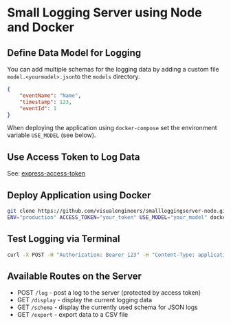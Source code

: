 # Small Logging Server using Node and Docker

## Define Data Model for Logging

You can add multiple schemas for the logging data by adding a custom file `model.<yourmodel>.json`to the `models` directory.

```json
{
    "eventName": "Name",
    "timestamp": 123,
    "eventId": 1
}
```

When deploying the application using `docker-compose` set the environment variable `USE_MODEL` (see below).

## Use Access Token to Log Data

See: [express-access-token](https://www.npmjs.com/package/express-access-token)

## Deploy Application using Docker

```bash
git clone https://github.com/visualengineers/smallloggingserver-node.git
ENV="production" ACCESS_TOKEN="your_token" USE_MODEL="your_model" docker-compose up -d --build
```

## Test Logging via Terminal

```bash
curl -X POST -H "Authorization: Bearer 123" -H "Content-Type: application/json" -d '{"eventName": "This is another test log message", "timestamp": "223123"}' http://localhost:3000/log 
```

## Available Routes on the Server

- POST `/log` - post a log to the server (protected by access token)
- GET `/display` - display the current logging data
- GET `/schema` - display the currently used schema for JSON logs
- GET `/export` - export data to a CSV file
